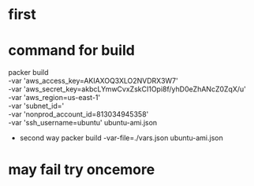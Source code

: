 # first
# command for build
packer build \
    -var 'aws_access_key=AKIAXOQ3XLO2NVDRX3W7' \
    -var 'aws_secret_key=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' \
    -var 'aws_region=us-east-1' \
    -var 'subnet_id=' \
    -var 'nonprod_account_id=813034945358'\
    -var 'ssh_username=ubuntu'
    ubuntu-ami.json
* second way
packer build -var-file=./vars.json ubuntu-ami.json
# may fail try oncemore